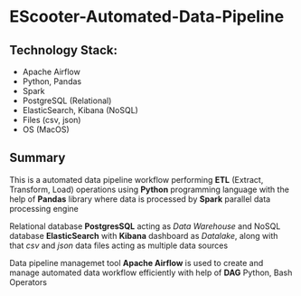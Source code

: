 # EScooter-Automated-Data-Pipeline

## Technology Stack:

  - Apache Airflow
  - Python, Pandas
  - Spark
  - PostgreSQL (Relational)
  - ElasticSearch, Kibana (NoSQL)
  - Files (csv, json)
  - OS (MacOS)

## Summary

  This is a automated data pipeline workflow performing **ETL** (Extract, Transform, Load) operations using **Python** programming language with the help of **Pandas** library where data is processed by **Spark** parallel data processing engine

  Relational database **PostgresSQL** acting as _Data Warehouse_ and NoSQL database **ElasticSearch** with **Kibana** dashboard as _Datalake_, along with that 
  _csv_ and _json_ data files acting as multiple data sources

  Data pipeline managemet tool **Apache Airflow** is used to create and manage automated data workflow efficiently with help of **DAG** Python, Bash Operators
